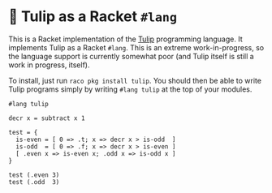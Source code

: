 # 🌷 Tulip as a Racket `#lang`

This is a Racket implementation of the [Tulip][tulip] programming language. It implements Tulip as a Racket `#lang`. This is an extreme work-in-progress, so the language support is currently somewhat poor (and Tulip itself is still a work in progress, itself).

To install, just run `raco pkg install tulip`. You should then be able to write Tulip programs simply by writing `#lang tulip` at the top of your modules.

```tulip
#lang tulip

decr x = subtract x 1

test = {
  is-even = [ 0 => .t; x => decr x > is-odd  ]
  is-odd  = [ 0 => .f; x => decr x > is-even ]
  [ .even x => is-even x; .odd x => is-odd x ]
}

test (.even 3)
test (.odd  3)
```

[tulip]: https://github.com/tulip-lang/tulip
